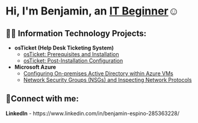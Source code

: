 <h1>Hi, I'm Benjamin, an <a href="">IT Beginner</a>☺</h1>

<h2>👨‍💻 Information Technology Projects:</h2>

- <b>osTicket (Help Desk Ticketing System)</b>
  - [osTicket: Prerequisites and Installation](https://github.com/Bentelligent/osticket-prereqs)
  - [osTicket: Post-Installation Configuration](https://github.com/Bentelligent/osticket-postinstall)
- <b>Microsoft Azure</b>
  - [Configuring On-premises Active Directory within Azure VMs](https://github.com/Bentelligent/Active-Directory-VM)
  - [Network Security Groups (NSGs) and Inspecting Network Protocols](https://github.com/Bentelligent/NetworkSecurityGroups)

<h2>🤳Connect with me:</h2>
<b>LinkedIn</b> - https://www.linkedin.com/in/benjamin-espino-285363228/
